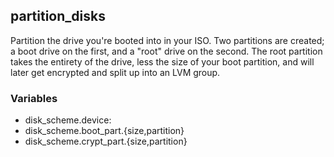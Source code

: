 ## partition_disks

Partition the drive you're booted into in your ISO. Two partitions are created; a boot drive on the first, and a "root" drive on the second. The root partition takes the entirety of the drive, less the size of your boot partition, and will later get encrypted and split up into an LVM group.

### Variables

- disk_scheme.device:
- disk_scheme.boot_part.{size,partition}
- disk_scheme.crypt_part.{size,partition}
